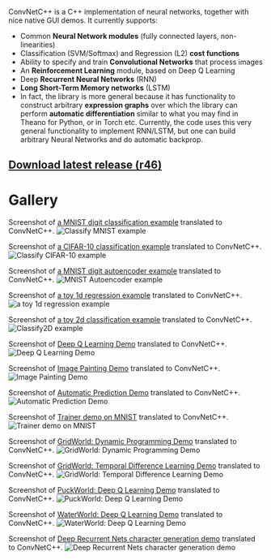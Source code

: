 ConvNetC++ is a C++ implementation of neural networks, together with nice native GUI demos. It currently supports:
- Common **Neural Network modules** (fully connected layers, non-linearities)
- Classification (SVM/Softmax) and Regression (L2) **cost functions**
- Ability to specify and train **Convolutional Networks** that process images
- An **Reinforcement Learning** module, based on Deep Q Learning
- Deep **Recurrent Neural Networks** (RNN) 
- **Long Short-Term Memory networks** (LSTM) 
- In fact, the library is more general because it has functionality to construct arbitrary **expression graphs** over which the library can perform **automatic differentiation** similar to what you may find in Theano for Python, or in Torch etc. Currently, the code uses this very general functionality to implement RNN/LSTM, but one can build arbitrary Neural Networks and do automatic backprop.

## [Download latest release (r46)](https://github.com/sppp/ConvNetCpp/releases/download/r46/ConvNetCpp-r46.zip)

# Gallery

Screenshot of [a MNIST digit classification example](http://cs.stanford.edu/people/karpathy/convnetjs/demo/mnist.html) translated to ConvNetC++. 
![Classify MNIST example](https://github.com/sppp/ConvNetCpp/raw/master/docs/classifymnist.jpg)

Screenshot of [a CIFAR-10 classification example](http://cs.stanford.edu/people/karpathy/convnetjs/demo/cifar10.html) translated to ConvNetC++. 
![Classify CIFAR-10 example](https://github.com/sppp/ConvNetCpp/raw/master/docs/classifycifar10.jpg)

Screenshot of [a MNIST digit autoencoder example](http://cs.stanford.edu/people/karpathy/convnetjs/demo/autoencoder.html) translated to ConvNetC++. 
![MNIST Autoencoder example](https://github.com/sppp/ConvNetCpp/raw/master/docs/autoencodemnist.jpg)

Screenshot of [a toy 1d regression example](http://cs.stanford.edu/people/karpathy/convnetjs/demo/regression.html) translated to ConvNetC++. 
![a toy 1d regression example](https://github.com/sppp/ConvNetCpp/raw/master/docs/toy1dregression.jpg)

Screenshot of [a toy 2d classification example](http://cs.stanford.edu/people/karpathy/convnetjs/demo/classify2d.html) translated to ConvNetC++. 
![Classify2D example](https://github.com/sppp/ConvNetCpp/raw/master/docs/classify2d.jpg)

Screenshot of [Deep Q Learning Demo](http://cs.stanford.edu/people/karpathy/convnetjs/demo/rldemo.html) translated to ConvNetC++. 
![Deep Q Learning Demo](https://github.com/sppp/ConvNetCpp/raw/master/docs/deepqlearning.jpg)

Screenshot of [Image Painting Demo](http://cs.stanford.edu/people/karpathy/convnetjs/demo/image_regression.html) translated to ConvNetC++. 
![Image Painting Demo](https://github.com/sppp/ConvNetCpp/raw/master/docs/imagepainting.jpg)

Screenshot of [Automatic Prediction Demo](http://cs.stanford.edu/people/karpathy/convnetjs/demo/automatic.html) translated to ConvNetC++. 
![Automatic Prediction Demo](https://github.com/sppp/ConvNetCpp/raw/master/docs/optimization.jpg)

Screenshot of [Trainer demo on MNIST](http://cs.stanford.edu/people/karpathy/convnetjs/demo/trainers.html) translated to ConvNetC++. 
![Trainer demo on MNIST](https://github.com/sppp/ConvNetCpp/raw/master/docs/benchmark.jpg)

Screenshot of [GridWorld: Dynamic Programming Demo](http://cs.stanford.edu/people/karpathy/reinforcejs/gridworld_dp.html) translated to ConvNetC++.
![GridWorld: Dynamic Programming Demo](https://github.com/sppp/ConvNetCpp/raw/master/docs/gridworld.jpg)

Screenshot of [GridWorld: Temporal Difference Learning Demo](http://cs.stanford.edu/people/karpathy/reinforcejs/gridworld_td.html) translated to ConvNetC++.
![GridWorld: Temporal Difference Learning Demo](https://github.com/sppp/ConvNetCpp/raw/master/docs/tempdiff.jpg)

Screenshot of [PuckWorld: Deep Q Learning Demo](http://cs.stanford.edu/people/karpathy/reinforcejs/puckworld.html) translated to ConvNetC++.
![PuckWorld: Deep Q Learning Demo](https://github.com/sppp/ConvNetCpp/raw/master/docs/puckworld.jpg)

Screenshot of [WaterWorld: Deep Q Learning Demo](http://cs.stanford.edu/people/karpathy/reinforcejs/waterworld.html) translated to ConvNetC++.
![WaterWorld: Deep Q Learning Demo](https://github.com/sppp/ConvNetCpp/raw/master/docs/waterworld.jpg)

Screenshot of [Deep Recurrent Nets character generation demo](http://cs.stanford.edu/people/karpathy/recurrentjs/) translated to ConvNetC++.
![Deep Recurrent Nets character generation demo](https://github.com/sppp/ConvNetCpp/raw/master/docs/chargen.jpg)

